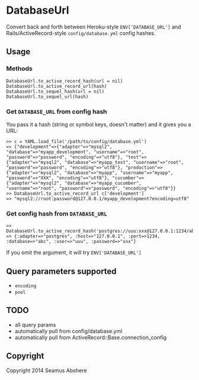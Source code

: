 # DatabaseUrl

Convert back and forth between Heroku-style `ENV['DATABASE_URL']` and Rails/ActiveRecord-style `config/database.yml` config hashes.

## Usage

### Methods

    DatabaseUrl.to_active_record_hash(url = nil)
    DatabaseUrl.to_active_record_url(hash)
    DatabaseUrl.to_sequel_hash(url = nil)
    DatabaseUrl.to_sequel_url(hash)

### Get `DATABASE_URL` from config hash

You pass it a hash (string or symbol keys, doesn't matter) and it gives you a URL:

    >> c = YAML.load_file('/path/to/config/database.yml')
    => {"development"=>{"adapter"=>"mysql2", "database"=>"myapp_development", "username"=>"root", "password"=>"password", "encoding"=>"utf8"}, "test"=>{"adapter"=>"mysql2", "database"=>"myapp_test", "username"=>"root", "password"=>"password", "encoding"=>"utf8"}, "production"=>{"adapter"=>"mysql2", "database"=>"myapp", "username"=>"myapp", "password"=>"XXX", "encoding"=>"utf8"}, "cucumber"=>{"adapter"=>"mysql2", "database"=>"myapp_cucumber", "username"=>"root", "password"=>"password", "encoding"=>"utf8"}}
    >> DatabaseUrl.to_active_record_url c['development']
    => "mysql2://root:password@127.0.0.1/myapp_development?encoding=utf8"

### Get config hash from `DATABASE_URL`

    >> DatabaseUrl.to_active_record_hash('postgres://uuu:xxx@127.0.0.1:1234/abc')
    => {:adapter=>"postgres", :host=>"127.0.0.1", :port=>1234, :database=>"abc", :user=>"uuu", :password=>"xxx"}

If you omit the argument, it will try `ENV['DATABASE_URL']`

## Query parameters supported

* `encoding`
* `pool`

## TODO

* all query params
* automatically pull from config/database.yml
* automatically pull from ActiveRecord::Base.connection_config

## Copyright

Copyright 2014 Seamus Abshere
